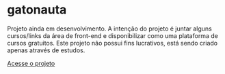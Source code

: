 # gatonauta

Projeto ainda em desenvolvimento.
A intenção do projeto é juntar alguns cursos/links da área de front-end e disponibilizar como uma plataforma de cursos gratuitos.
Este projeto não possui fins lucrativos, está sendo criado apenas através de estudos.

<a href="https://rebeca-kethelyn.github.io/gatonauta/">Acesse o projeto</a>

